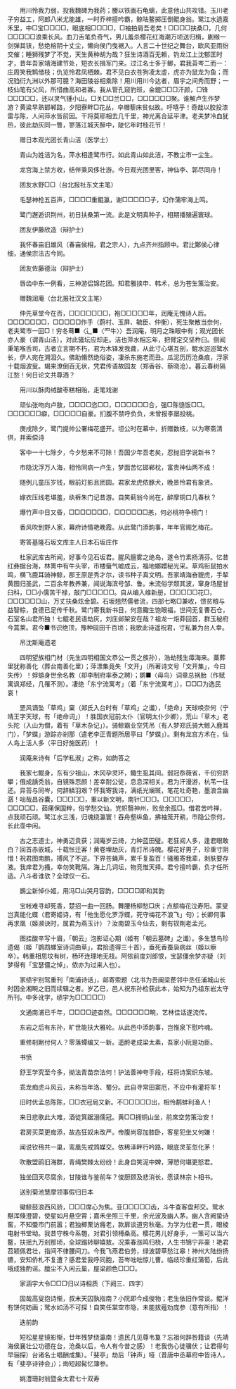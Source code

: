 <!-- { "loadSidebar": true } -->
　　用川怜我力弱，投我魏碑为我药；媵以铁画石龟螭，此意他山共攻错。玉川老子穷益工，阿郎八米尤能雄，一时乔梓擅吟霸，鲸呿鳌掷压倒鲲身翁。鹭江水遶嘉禾里，中□宝□□□□，眼底相□□□□，□袖拍肩吾老矣！□□□□扶桑□，几何□□□□□浪乘长风。血刀舌笔负奇气，男儿羞杀樱花红海潮万顷送归楫，蒯缑一剑弹其铗，愁绝榕阴十丈尘，懒向侯门曳裾入。人言二十世纪之舞台，欧风亚雨纷交催；睡狮残梦了不觉，天生黄种胡为哉？狂生诗酒百无赖，钓龙江上沈郁匡时才，昔年吾家靖海建节处，短衣长揖军门来。过江名士多于鲫，君我苔岑二而一：庄周笑我鹪借枝；仇览怜君凤栖棘。君不见白衣苍狗凌太虚，虎亦为鼠龙为鱼；而况驺衍九洲以外那可臆？海田陵谷相乘除！用川用川今达者，眉宇之间秀而野；一枝仙笔有父风，所惜曲高和者寡。我从管孔窥豹班，金鎞□□□汗颜，□锋□□□□□，还以灵气锺小山。□关□□兰□□，□□□□□□聚。谁解卢生作梦游？黄粱早熟邯郸路，夕阳寮畔□花丛，皁帽藜床贫似故。吁嘻乎！奇哉以胶投漆雷与陈，人间萍水皆前因。干将莫耶相去几千里，神光离合延平津。老夫梦冷血犹热，彼此劫灰同一瞥，寥落江城天醉中，陡忆年时桂花节！

　　赠日本观光团长青山洁（医学士）

　　青山为姓洁为名，萍水相逢鹭市行。如此青山如此洁，不教尘市一尘生。

　　龙宫海上禁方收，结伴乘风侈壮游。今日观光团里客，神仙李、郭尽同舟！

　　团友水野□□（台北报社东文主笔）

　　毛瑟神枪五百声，□□□□重鲲瀛，谢□□□□□子，幻作蒲牢海上鸣。

　　鹭门邂逅识荆州，初日扶桑第一流。此是文明真种子，相期播殖遍寰球。

　　团友伊藤欣造（辩护士）

　　我怀春亩旧雄风（春亩侯相，君之宗人），九点齐州指顾中。君比酇侯心律细，通侯宗法古今同。

　　团友佐藤德治（辩护士）

　　唇齿中东一例看，三神游侣锦花团。知君雅挟申、韩术，总为苍生策治安。

　　赠魏润庵（台北报社汉文主笔）

　　仲先草堂今在否，□□□□□□□，袍□□□□□年，润庵无愧诗人后。□□□□□□□，□□□□□作手（蔚村、玉屏、毓臣、仲衡），死生聚散当奈何，老夫鹭市一回□！穷冬蓦■〈辶■〈罒牛〉〉吾润庵，明月之珠眼中有；观光团长亦人豪（谓青山洁），对此骚坛应却走。洁也萍水相忘年，把臂定交坚杵臼。侧闻秉笔喉舌司，古者立言期不朽，君为木铎发我聋，从此寸心堪互剖，鲲水迢迢鹭水长，伊人宛在溯洄久。佛助翛然绝俗姿，凄杀东施老而丑。瓜泥历历沧桑痕，浮家十载烟波叟。朅来潦倒百无状，凭君传语故园友（郑香谷、蔡晓沧）。暮云春树隔江愁！何日论文共尊酒？

　　用川以酥肉绒酸枣糕相贻，走笔戏谢

　　顽仙张吻向卢敖，□□□□恣□□，□□□□□□合，强□陈慥饭□□。□□□□□□癖，□□□□□自豪。扪腹不禁呼负负，未曾报李屡投桃。

　　庚戌除夕，鹭门提帅公署梅花盛开。坦公时在幕中，折赠数枝，以为寒斋清供，并索偿诗

　　客中一十七除夕，今夕愁来不可除！吾国少年吾老矣，忍抛旧学说新书？

　　市隐沈浮万人海，相怜同病一卢生，梦面苦忆邯郸枕，富贵神仙两不成！

　　随例儿童压岁钱，眼前灯影且团圆。君家龙虎侬豚犬，晚景怜君有象贤。

　　嫁衣压线老堪羞，纨裤朱门记昔游。自笑蓟翁今尚在，醉摩铜口几春秋？

　　爆竹声中日又昏，□□□□□□□，□□□□□□恙，何必桃符争榜门！

　　香风吹到野人家，幕府诗情艳晚霞。从此鹭门添韵事，年年官阁乞梅花。

　　寄答基隆石坂文库主人日本石坂庄作

　　杜家武库古所闻，好事今见石坂君。腥风膻雾之绝岛，遂令竹素扬清芬。忆昔红彝据台海，林箐中有牛头宰，市楼蜃气嘘成云，福地嫏嬛秘光采。草鸡衔鼠拍水鸣，横飞鹿耳骑神鲸，郡王原是秀才尔，读书种子真文明。吾家靖海奋貔虎，手挈黄图归圣武，二百余年教养兼，闻说海滨号邹、鲁。末流俗学颓其波，窜身场屋甘臼科，□□小儒苦干禄，敲门□□□□□。自从编入维新册，□□□□□花□，□□□□□□山，万丈扶桑炫金碧。石坂翘然儒者流，四部七略□兼收，馈贫粮与益智粽，食德已足传千秋。鹭门寄我新书目，何意鲰生饱眼福，世间无复曹石仓，石室名山君所独！七鲲老民语劫灰，刘庄邺架安在哉？祖龙一炬莽回首，群玉秘府今蒿莱。君今■书识绝顶，豫种砚田千百顷；我歌此诗遥祝君，寸私兼为台人幸。

　　吊沈斯庵遗老

　　四明望族相门材（先生四明相国文恭公一贯之族孙），浩劫残生瘴海来。藁葬里犹称善化（葬台南善化里）；萍漂集竟失「文开」（所著诗文号「文开集」，今曰失传）！蜉蝣身世余名教（却李制府率泰之聘）；鹦■〈母鸟〉词章总祸胎（作赋寓讽郑经，几罹不测）。凄绝「东宁流寓考」（着「东宁流寓考」），□□□为逸民哀！

　　罡风谪坠「草鸡」窠（郑氏入台时有「草鸡」之谶），「绝命」天球唤奈何（宁靖王字天球，有「绝命词」）！胜国衣冠前太仆（官明太仆少卿），荒山「草木」老头陀（入山为僧，着有「草木杂记」）。骑鲸霸业空凭吊（有人梦郑氏骑大鲸入鹿耳门），「梦蝶」游踪亦剎那（遣老李正青题所居亭曰「梦蝶」）。剩有龙宫方术在，仙人岛上活人多（平日好施医药）！

　　润庵来诗有「后学私淑」之称，如韵答之

　　我家七鲲身，东有少祖山，木冈孕灵环，鲰生虱其间。弱冠忝薇省，千仞穷跻攀；俄成龋秃翁，自镜殊恧颜！差幸耐公徒，息息深相关。君为汗漫游，杭苇一往还。异苔与同岑，何辞鳞羽艰？怀我寄我诗，满纸光斓斑，笔花吐奇艳，墨浪含幽潺！咄哉昌谷囊，□□□□□，重以新文明，南针□□□。□□□□□，□□□□□，茹痛保国粹，俗学愁交讪。党帜翳神州，败垒余孤□。借君苦吟禅，点我顽石顽。鹭江水三浅，归魂绕瀛寰！吞舟壑纵鱼，拂袖笼开鹇，市隐公奈何，长此壶中闲。

　　古之志道士，神勇迈贲获；润庵岁云绮，力种蓝田璧。老狂阅人多，逢君眼敢白？回首赤嵌城，十载怅迁客！黄卷埋劫灰，青灯吊诗魄。樱花好男子，珍重寸阴惜！祝君图南鹏，搏风了不逆。下界苍蝇声，累千复盈百！骚雅寄我辈，剥肤要存液。我痒君为搔，幸勿笑靴隔。海上几词坛，物竞惟天择。君兮擅吟霸，负才任所适。八斗者谁欤？全球仅一石。

　　鷃尘新悼仆姬，用冯□山哭月容韵，□□□□即和其韵

　　宝帐难寻却死香，楚招一曲一回肠。舞腰杨柳愁□庆；点额梅花泣寿阳。蒙叟岂真能化蝶（君寄姬诗，有「他生愿化罗浮蝶，死守梅花不浪飞」句）；长卿何事再求凰（姬濒诀时，属君为燕玉计）？汝南碧玉今仙去，剩有钗荆老孟光。

　　图挂酸辛写十眉，「朝云」泡影证心期（姬有「朝云墓碑」之谶）。多生慧鸟珍遗偈（姬「鹦鹉螺室诗词曲草」，君拾遗得三十首），垂死香蚕袅病丝（姬以瘵卒）。韩重相思坟有树，杨环连理地无枝。阿侬前度刘郎恨，宝瑟僵余梦亦疑（刘梦得有「宝瑟僵之悼」，侬亦为过来人也）。

　　家绩宇别驾重刊「南浦诗话」，邮寄索题（北书为吾闽梁茞邻中丞任浦城山长时因全湘畹之旧而续辑之者。岁乙巳，邑人祝东孙检获此本，始知为乃祖东岩太守所刊。中多讹字，绩宇为□□□□□）

　　文通南浦已千年，□□□□迹杳然。□□□□□□畹，艺林佳话遂流传。

　　东岩之后有东孙，旷世能扶大雅轮。从此邑中添韵事，岂惟泉下慰吟魂。

　　重修剞劂付何人？零落蟫编又一新。遥酹老成梁太素，吾家小阮是功臣。

　　书愤

　　舒王学究至今多，拗法青苗奈法何！护法善神夸手段，枉将诗案织东坡。

　　乖龙痴虎斗风云，未称当年洛、蜀分。此自寻常田窦厄，不应中有灌将军！

　　旧时优孟总陈陈，□□衣冠局又新。不□□□□□出，相怜鹬蚌利渔人！

　　来日悲歌此大难，酒徒箕踞溺儒冠。黄□□拥铜山坐，前席空劳策治安！

　　君房买菜更痴添，故态狂奴未改严。帝腹尚容加膝卧，客星犯坐又何嫌！

　　闻说钦鴀共一巢，鸾凰先戒鸩媒交。依稀泽畔行吟路，眼底灵荃忽化茅！

　　吹散盟鸥旧海群，青绳樊棘太纷纷！此身自笑泥中婢，薄愬何堪更怒君。

　　独坐回天尽腐余，甘陵谁与鉴前车？俊厨顾及悲消长，愿读林宗卜相书。

　　送别菊池慧摩领事假归日本

　　鰴鲸鼓浪西风骄，□□□席心为焦。亚□□□□□齿，斗牛查客盘邦交。鹭水黮浑倏澄碧，使星如月悬空霄；嘉禾坐照三千里，余光波及幽人茅。幽人含阙蛰诗窖，不知蜃市门前嚣；君独楖栗访癃老，款扉谈道穷秋毫。为学为仕君一贯，眼棱电射书堂坳。我昔守株今系匏，对君引领榑桑高。樱花男儿好身手，一策可以当六鳌，扶摇九万剎那顷，全球蹋转聊嬉敖。况乘春涨鸣归桡，人生书锦宁非豪！艳君苕颖佩君壮，指间不律腰间刀。今我飞燕君伯劳，绿波碧草愁江皋！神州大陆纷扬镳，安知侨札不复遭？感君爱我呼同胞，苔岑咄咄惊儿曹。临歧珍重红蒲萄，后此哦成独酌谣。膻尘不入闲云巢，屋梁颜色□□□。

　　家涵宇大令□□□归以诗相质（下阙三、四字）

　　固哉高叟抱诗惭，叔末天囚孰指南？小阮即今成俊物；老生依旧作常谈。鲲洋有饼何妨画；鹭水如汤不可探！自笑任棠空市隐，未能拔薤劝庞参（意有所指）！

　　迭前韵

　　短松星星镜影惭，廿年残梦绕瀛南！遗民几见尊韦敻？忘祖何辞咎籍谈（先靖海侯襄壮公功德在台，沧桑以后，令人有今昔之感）！老我伤心徒骥伏；让君得句早骊探）台诸名士唱酬成集）。「斐亭」劫后「钟声」哑（昔唐中丞幕府中皆诗人，有「斐亭诗钟会」）；珣短超髯忆簿参。

　　姚澧珊封翁暨金太君七十双寿

